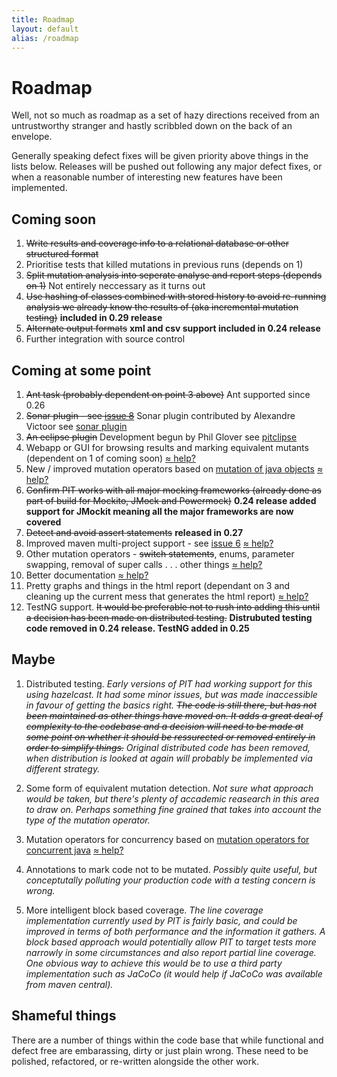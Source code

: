 ```yaml
---
title: Roadmap
layout: default
alias: /roadmap
---
```


# Roadmap

Well, not so much as roadmap as a set of hazy directions received from an untrustworthy
stranger and hastly scribbled down on the back of an envelope.

Generally speaking defect fixes will be given priority above things in the lists below. Releases will be pushed out following any major defect fixes, or
when a reasonable number of interesting new features have been implemented.

## Coming soon

1. ~~Write results and coverage info to a relational database or other structured format~~
2. Prioritise tests that killed mutations in previous runs (depends on 1)
3. ~~Split mutation analysis into seperate analyse and report steps (depends on 1)~~ Not entirely neccessary as it turns out
4. ~~Use hashing of classes combined with stored history to avoid re-running analysis we already know the results of (aka incremental mutation testing)~~ **included in 0.29 release**
5. ~~Alternate output formats~~ **xml and csv support included in 0.24 release**
6. Further integration with source control

## Coming at some point

1. ~~Ant task (probably dependent on point 3 above)~~ Ant supported since 0.26 
2. ~~Sonar plugin - see [issue 8](http://code.google.com/p/pitestrunner/issues/detail?id=8)~~ Sonar plugin contributed by Alexandre Victoor see [sonar plugin](http://docs.codehaus.org/display/SONAR/Pitest)
3. ~~An eclipse plugin~~ Development begun by Phil Glover see [pitclipse](https://github.com/philglover/pitclipse)
4. Webapp or GUI for browsing results and marking equivalent mutants (dependent on 1 of coming soon) [&asymp; help?](/how_to_help/)
5. New / improved mutation operators based on [mutation of java objects](http://www.cs.colostate.edu/~bieman/Pubs/AlexanderBiemanGhoshJiISSRE02.pdf) [&asymp; help?](/how_to_help/)
6. ~~Confirm PIT works with all major mocking frameworks (already done as part of build for Mockito, JMock and Powermock)~~ **0.24 release added support for JMockit meaning all the major frameworks are now covered**
7. ~~Detect and avoid assert statements~~ **released in 0.27**
8. Improved maven multi-project support - see [issue 6](http://code.google.com/p/pitestrunner/issues/detail?id=6) [&asymp; help?](/how_to_help/)
9. Other mutation operators - ~~switch statements~~, enums, parameter swapping, removal of super calls . . . other things [&asymp; help?](/how_to_help/)
10. Better documentation [&asymp; help?](/how_to_help/)
11. Pretty graphs and things in the html report (dependant on 3 and cleaning up the current mess that generates the html report) [&asymp; help?](/how_to_help/)
12. TestNG support. ~~It would be preferable not to rush into adding this until a decision has been made on distributed testing.~~ **Distrubuted testing code removed in 0.24 release. TestNG added in 0.25**

## Maybe

1. Distributed testing. *Early versions of PIT had working support for this using hazelcast. It had some minor issues, but was made inaccessible in favour of getting the basics
right. ~~The code is still there, but has not been maintained as other things have moved on. It adds a great deal of complexity to the codebase and a decision
will need to be made at some point on whether it should be ressurected or removed entirely in order to simplify things.~~ Original distributed code has been removed, when distribution is looked at again will probably be implemented via different strategy.*

2. Some form of equivalent mutation detection. *Not sure what approach would be taken, but there's plenty of accademic reasearch in this area to draw on. Perhaps something fine grained
that takes into account the type of the mutation operator.*

3. Mutation operators for concurrency based on [mutation operators for concurrent java](http://www.cs.queensu.ca/~cordy/Papers/BCD_ConcOps_Mutation06.pdf) [&asymp; help?](/how_to_help/)

4. Annotations to mark code not to be mutated. *Possibly quite useful, but conceptutally polluting your production code with a testing concern is wrong.*

5. More intelligent block based coverage. *The line coverage implementation currently used by PIT is fairly basic, and could be improved in terms of both performance and the information it gathers. A block based approach would potentially allow PIT to target tests more
narrowly in some circumstances and also report partial line coverage. One obvious way to achieve this would be to use
a third party implementation such as JaCoCo (it would help if JaCoCo was available from maven central).*

## Shameful things

There are a number of things within the code base that while functional and defect free are embarassing, dirty or just plain wrong. These need to be polished, refactored, or re-written alongside the other work.


